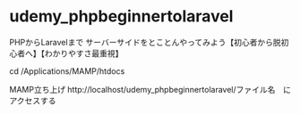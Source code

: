 # udemy_phpbeginnertolaravel
PHPからLaravelまで サーバーサイドをとことんやってみよう【初心者から脱初心者へ】【わかりやすさ最重視】

cd /Applications/MAMP/htdocs

MAMP立ち上げ
http://localhost/udemy_phpbeginnertolaravel/ファイル名　にアクセスする
